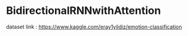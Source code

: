 # BidirectionalRNNwithAttention
dataset link :
https://www.kaggle.com/eray1yildiz/emotion-classification
